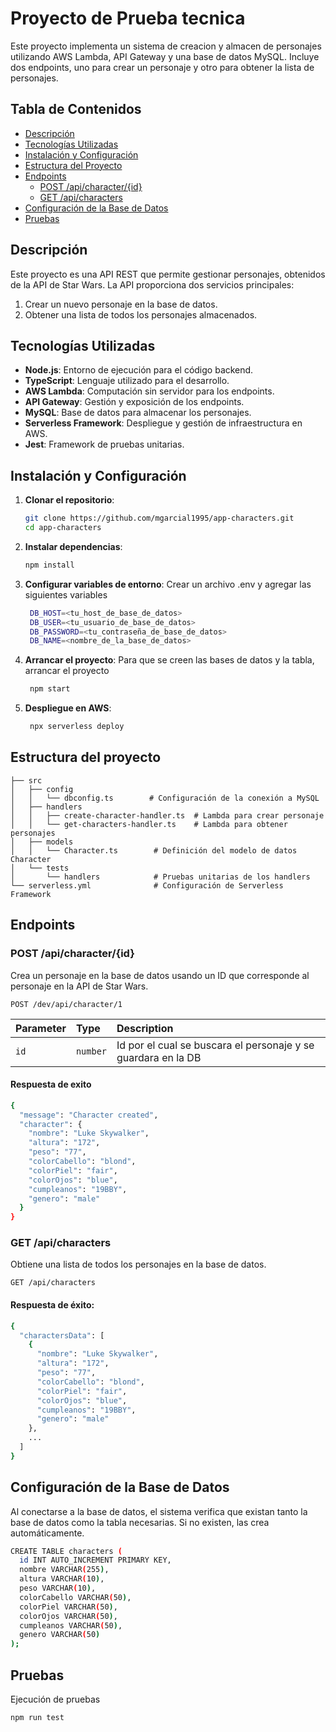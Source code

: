 # Proyecto de Prueba tecnica

Este proyecto implementa un sistema de creacion y almacen de personajes utilizando AWS Lambda, API Gateway y una base de datos MySQL. Incluye dos endpoints, uno para crear un personaje y otro para obtener la lista de personajes.

## Tabla de Contenidos
- [Descripción](#descripción)
- [Tecnologías Utilizadas](#tecnologías-utilizadas)
- [Instalación y Configuración](#instalación-y-configuración)
- [Estructura del Proyecto](#estructura-del-proyecto)
- [Endpoints](#endpoints)
  - [POST /api/character/{id}](#post-apicharacterid)
  - [GET /api/characters](#get-apicharacters)
- [Configuración de la Base de Datos](#configuración-de-la-base-de-datos)
- [Pruebas](#pruebas)

## Descripción

Este proyecto es una API REST que permite gestionar personajes, obtenidos de la API de Star Wars. La API proporciona dos servicios principales: 
1. Crear un nuevo personaje en la base de datos.
2. Obtener una lista de todos los personajes almacenados.

## Tecnologías Utilizadas

- **Node.js**: Entorno de ejecución para el código backend.
- **TypeScript**: Lenguaje utilizado para el desarrollo.
- **AWS Lambda**: Computación sin servidor para los endpoints.
- **API Gateway**: Gestión y exposición de los endpoints.
- **MySQL**: Base de datos para almacenar los personajes.
- **Serverless Framework**: Despliegue y gestión de infraestructura en AWS.
- **Jest**: Framework de pruebas unitarias.

## Instalación y Configuración

1. **Clonar el repositorio**:
   ```bash
   git clone https://github.com/mgarcial1995/app-characters.git
   cd app-characters
   ```

2. **Instalar dependencias**:
   ```bash
   npm install
   ```

3. **Configurar variables de entorno**: Crear un archivo .env y agregar las siguientes variables
   ```bash
    DB_HOST=<tu_host_de_base_de_datos>
    DB_USER=<tu_usuario_de_base_de_datos>
    DB_PASSWORD=<tu_contraseña_de_base_de_datos>
    DB_NAME=<nombre_de_la_base_de_datos>
    ```
4. **Arrancar el proyecto**: Para que se creen las bases de datos y la tabla, arrancar el proyecto
   ```bash
    npm start
    ```
5. **Despliegue en AWS**:
   ```bash
    npx serverless deploy
    ```
## Estructura del proyecto

    ├── src
    │   ├── config
    │   │   └── dbconfig.ts        # Configuración de la conexión a MySQL
    │   ├── handlers
    │   │   ├── create-character-handler.ts  # Lambda para crear personaje
    │   │   └── get-characters-handler.ts    # Lambda para obtener personajes
    │   ├── models
    │   │   └── Character.ts        # Definición del modelo de datos Character
    │   └── tests
    │       └── handlers            # Pruebas unitarias de los handlers
    └── serverless.yml              # Configuración de Serverless Framework

## Endpoints
###  POST /api/character/{id}
Crea un personaje en la base de datos usando un ID que corresponde al personaje en la API de Star Wars.

```http
POST /dev/api/character/1
```

| Parameter | Type     | Description                |
| :-------- | :------- | :------------------------- |
| `id` | `number` | Id por el cual se buscara el personaje y se guardara en la DB |

#### Respuesta de exito

```bash
{
  "message": "Character created",
  "character": {
    "nombre": "Luke Skywalker",
    "altura": "172",
    "peso": "77",
    "colorCabello": "blond",
    "colorPiel": "fair",
    "colorOjos": "blue",
    "cumpleanos": "19BBY",
    "genero": "male"
  }
}
```

### GET /api/characters
Obtiene una lista de todos los personajes en la base de datos.

```http
GET /api/characters
```
#### Respuesta de éxito:
```bash
{
  "charactersData": [
    {
      "nombre": "Luke Skywalker",
      "altura": "172",
      "peso": "77",
      "colorCabello": "blond",
      "colorPiel": "fair",
      "colorOjos": "blue",
      "cumpleanos": "19BBY",
      "genero": "male"
    },
    ...
  ]
}
```

## Configuración de la Base de Datos
Al conectarse a la base de datos, el sistema verifica que existan tanto la base de datos como la tabla necesarias. Si no existen, las crea automáticamente.

```bash
CREATE TABLE characters (
  id INT AUTO_INCREMENT PRIMARY KEY,
  nombre VARCHAR(255),
  altura VARCHAR(10),
  peso VARCHAR(10),
  colorCabello VARCHAR(50),
  colorPiel VARCHAR(50),
  colorOjos VARCHAR(50),
  cumpleanos VARCHAR(50),
  genero VARCHAR(50)
);
```

## Pruebas
Ejecución de pruebas 

```bash
npm run test